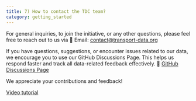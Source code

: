 ```yaml
---
title: 7) How to contact the TDC team?
category: getting_started
---
```


For general inquiries, to join the initiative, or any other questions,
please feel free to reach out to us via 📧 Email: [contact@transport-data.org](mailto:contact@transport-data.org)

If you have questions, suggestions, or encounter issues related to our data,
we encourage you to use our GitHub Discussions Page.
This helps us respond faster and track all data-related feedback effectively.
🔗 [GitHub Discussions Page](https://github.com/orgs/transport-data/discussions/categories/user-feedback)

We appreciate your contributions and feedback!

[Video tutorial](https://github.com/user-attachments/assets/28e4aecb-ba75-408c-897d-9c018a2c1efe)

